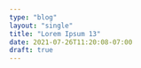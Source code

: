 ```yaml
---
type: "blog"
layout: "single"
title: "Lorem Ipsum 13"
date: 2021-07-26T11:20:08-07:00
draft: true
---
```



